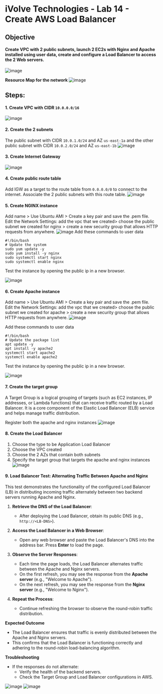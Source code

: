 # iVolve Technologies - Lab 14 - Create AWS Load Balancer

## **Objective**

####   Create VPC with 2 public subnets, launch 2 EC2s with Nginx and Apache installed using user data, create and configure a Load Balancer to access the 2 Web servers.

![image](https://github.com/user-attachments/assets/25d0ee0a-2bde-4302-8a58-00b41169b896)

**Resource Map for the network**
![image](https://github.com/user-attachments/assets/8cea142c-7a53-4e5d-bf09-dbeb2a317b9e)

## **Steps:**

#### 1. Create VPC with CIDR `10.0.0.0/16`
![image](https://github.com/user-attachments/assets/0361efb8-0a41-4805-b237-6e7d4b6081d7)

#### 2. Create the 2 subnets 
The public subnet with CIDR `10.0.1.0/24` and AZ `us-east-1a` and the other public subnet with CIDR `10.0.2.0/24` and AZ `us-east-1b`
![image](https://github.com/user-attachments/assets/83070104-6eb9-4fe9-8b5a-9fce7a61d2b3)

#### 3. Create Internet Gateway
![image](https://github.com/user-attachments/assets/dfb80a33-64cf-489a-8715-e9fdbe96b52f)

#### 4. Create public route table 
Add IGW as a target to the route table from `0.0.0.0/0` to connect to the internet.
Associate the 2 public subnets with this route table.
![image](https://github.com/user-attachments/assets/9f1c353c-8325-48bc-aa8a-7538d87a4ef9)

#### 5. Create NGINX instance
Add name > Use Ubuntu AMI > Create a key pair and save the .pem file.
Edit the Network Settings: add the vpc that we created> choose the public subnet we created for nginx > create a new security group that allows HTTP requests from anywhere.
![image](https://github.com/user-attachments/assets/aa6decd6-5b84-4a91-a72a-508b9f9c01c1)
Add these commands to user data
```
#!/bin/bash
# Update the system
sudo yum update -y
sudo yum install -y nginx
sudo systemctl start nginx
sudo systemctl enable nginx

```
Test the instance by opening the public ip in a new browser.

![image](https://github.com/user-attachments/assets/14bcbfd6-ac80-4004-a2df-30d5b84b8cc3)

#### 6. Create Apache instance
Add name > Use Ubuntu AMI > Create a key pair and save the .pem file.
Edit the Network Settings: add the vpc that we created> choose the public subnet we created for apache > create a new security group that allows HTTP requests from anywhere.
![image](https://github.com/user-attachments/assets/db37da81-cf8e-402e-9aad-703355aac630)

Add these commands to user data
```
#!/bin/bash
# Update the package list
apt update -y
apt install -y apache2
systemctl start apache2
systemctl enable apache2

```
Test the instance by opening the public ip in a new browser.

![image](https://github.com/user-attachments/assets/65623118-01f4-49e9-829a-a09508b543a9)

#### 7. Create the target group 
A Target Group is a logical grouping of targets (such as EC2 instances, IP addresses, or Lambda functions) that can receive traffic routed by a Load Balancer. It is a core component of the Elastic Load Balancer (ELB) service and helps manage traffic distribution.

Register both the apache and nginx instances 
![image](https://github.com/user-attachments/assets/8e6bbb22-226f-44ca-b80d-ebb083f4daff)

#### 8. Create the Load Balancer
1. Choose the type to be Application Load Balancer
2. Choose the VPC created
3. Choose the 2 AZs that contain both subnets
4. Specify the target group that targets the apache and nginx instances
![image](https://github.com/user-attachments/assets/244d2a0f-c14c-40d9-9856-2c97a61f2ca1)

#### 9. Load Balancer Test: Alternating Traffic Between Apache and Nginx
This test demonstrates the functionality of the configured Load Balancer (LB) in distributing incoming traffic alternately between two backend servers running Apache and Nginx.
1. **Retrieve the DNS of the Load Balancer**:
   - After deploying the Load Balancer, obtain its public DNS (e.g., `http://<LB-DNS>`).

2. **Access the Load Balancer in a Web Browser**:
   - Open any web browser and paste the Load Balancer's DNS into the address bar. Press **Enter** to load the page.

3. **Observe the Server Responses**:
   - Each time the page loads, the Load Balancer alternates traffic between the Apache and Nginx servers.
   - On the first refresh, you may see the response from the **Apache server** (e.g., "Welcome to Apache").
   - On the next refresh, you may see the response from the **Nginx server** (e.g., "Welcome to Nginx").

4. **Repeat the Process**:
   - Continue refreshing the browser to observe the round-robin traffic distribution.

**Expected Outcome**

- The Load Balancer ensures that traffic is evenly distributed between the Apache and Nginx servers.
- This confirms that the Load Balancer is functioning correctly and adhering to the round-robin load-balancing algorithm.

**Troubleshooting**

- If the responses do not alternate:
  - Verify the health of the backend servers.
  - Check the Target Group and Load Balancer configurations in AWS.

![image](https://github.com/user-attachments/assets/33f37fbe-9abb-42e2-a411-2541bdd59a99)
![image](https://github.com/user-attachments/assets/d1f13727-d790-470f-be8f-29917f42678a)


